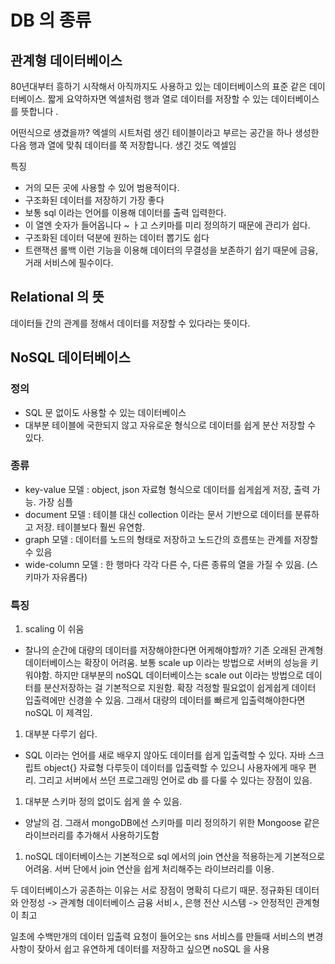 # DB 의 종류

## 관계형 데이터베이스

80년대부터 흥하기 시작해서 아직까지도 사용하고 있는 데이터베이스의 표준 같은 데이터베이스. 짧게 요약하자면 엑셀처럼 행과 열로 데이터를 저장할 수 있는 데이터베이스를 뜻합니다 .

어떤식으로 생겼을까?
엑셀의 시트처럼 생긴 테이블이라고 부르는 공간을 하나 생성한 다음 행과 열에 맞춰 데이터를 쭉 저장합니다. 생긴 것도 엑셀임

특징

- 거의 모든 곳에 사용할 수 있어 범용적이다.
- 구조화된 데이터를 저장하기 가장 좋다
- 보통 sql 이라는 언어를 이용해 데이터를 출력 입력한다.
- 이 열엔 숫자가 들어옵니다 ~ ㅏ고 스키마를 미리 정의하기 때문에 관리가 쉽다.
- 구조화된 데이터 덕분에 원하는 데이터 뽑기도 쉽다
- 트랜잭션 롤백 이런 기능을 이용해 데이터의 무결성을 보존하기 쉽기 때문에 금융, 거래 서비스에 필수이다.

## Relational 의 뜻

데이터들 간의 관계를 정해서 데이터를 저장할 수 있다라는 뜻이다.


## NoSQL 데이터베이스

### 정의

- SQL 문 없이도 사용할 수 있는 데이터베이스
- 대부분 테이블에 국한되지 않고 자유로운 형식으로 데이터를 쉽게 분산 저장할 수 있다.

### 종류
- key-value 모델 : object, json 자료형 형식으로 데이터를 쉽게쉽게 저장, 출력 가능. 가장 심플
- document 모델 : 테이블 대신 collection 이라는 문서 기반으로 데이터를 분류하고 저장. 테이블보다 훨씬 유연함.
- graph 모델 : 데이터를 노드의 형태로 저장하고 노드간의 흐름또는 관계를 저장할 수 있음
- wide-column 모델 : 한 행마다 각각 다른 수, 다른 종류의 열을 가질 수 있음. (스키마가 자유롭다)

### 특징

1. scaling 이 쉬움
- 찰나의 순간에 대량의 데이터를 저장해야한다면 어케해야할까?
기존 오래된 관계형 데이터베이스는 확장이 어려움. 보통 scale up 이라는 방법으로 서버의 성능을 키워야함. 
 하지만 대부분의 noSQL 데이터베이스는 scale out 이라는 방법으로 데이터를 분산저장하는 걸 기본적으로 지원함. 확장 걱정할 필요없이 쉽게쉽게 데이터 입출력에만 신경쓸 수 있음. 그래서 대량의 데이터를 빠르게 입출력해야한다면 noSQL 이 제격임.
1. 대부분 다루기 쉽다.
- SQL 이라는 언어를 새로 배우지 않아도 데이터를 쉽게 입출력할 수 있다.
자바 스크립트 object{} 자료형 다루듯이 데이터를 입출력할 수 있으니 사용자에게 매우 편리.
그리고 서버에서 쓰던 프로그래밍 언어로 db 를 다룰 수 있다는 장점이 있음.
1. 대부분 스키마 정의 없이도 쉽게 쓸 수 있음.
- 양날의 검. 그래서 mongoDB에선 스키마를 미리 정의하기 위한 Mongoose 같은 라이브러리를 추가해서 사용하기도함
1. noSQL 데이터베이스는 기본적으로 sql 에서의 join 연산을 적용하는게 기본적으로 어려움. 서버 단에서 join 연산을 쉽게 처리해주는 라이브러리를 이용.

두 데이터베이스가 공존하는 이유는 서로 장점이 명확히 다르기 때문.
정규화된 데이터와 안정성 -> 관계형 데이터베이스
금융 서비ㅅ, 은행 전산 시스템 -> 안정적인 관계형이 최고

일초에 수백만개의 데이터 입출력 요청이 들어오는 sns 서비스를 만들때
서비스의 변경사항이 잦아서 쉽고 유연하게 데이터를 저장하고 싶으면 noSQL 을 사용
